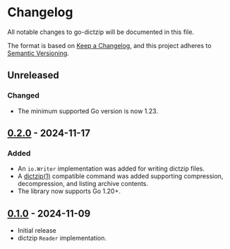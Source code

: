 # Changelog

All notable changes to go-dictzip will be documented in this file.

The format is based on [Keep a Changelog](https://keepachangelog.com/en/1.0.0/),
and this project adheres to [Semantic Versioning](https://semver.org/spec/v2.0.0.html).

## Unreleased

### Changed

- The minimum supported Go version is now 1.23.

## [0.2.0] - 2024-11-17

### Added

- An `io.Writer` implementation was added for writing dictzip files.
- A [dictzip(1)](https://linux.die.net/man/1/dictzip) compatible command was
  added supporting compression, decompression, and listing archive contents.
- The library now supports Go 1.20+.

## [0.1.0] - 2024-11-09

- Initial release
- dictzip `Reader` implementation.

[0.1.0]: https://github.com/ianlewis/go-dictzip/releases/tag/v0.1.0
[0.2.0]: https://github.com/ianlewis/go-dictzip/releases/tag/v0.2.0
